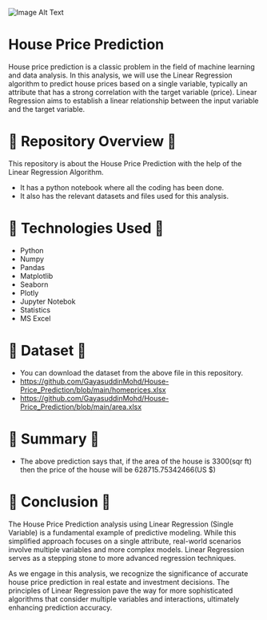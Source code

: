 ![Image Alt Text](https://raw.githubusercontent.com/GayasuddinMohd/House-Price_Prediction/main/House%20Image.avif)

# House Price Prediction
House price prediction is a classic problem in the field of machine learning and data analysis. In this analysis, we will use the Linear Regression algorithm to predict house prices based on a single variable, typically an attribute that has a strong correlation with the target variable (price). Linear Regression aims to establish a linear relationship between the input variable and the target variable.

# 🌼  Repository Overview  🌼
This repository is about the House Price Prediction with the help of the Linear Regression Algorithm.
   - It has a python notebook where all the coding has been done.
   - It also has the relevant datasets and files used for this analysis.

# 🌼  Technologies Used  🌼
* Python
* Numpy
* Pandas
* Matplotlib
* Seaborn
* Plotly
* Jupyter Notebok
* Statistics
* MS Excel

# 🌼  Dataset  🌼
* You can download the dataset from the above file in this repository.
* https://github.com/GayasuddinMohd/House-Price_Prediction/blob/main/homeprices.xlsx
* https://github.com/GayasuddinMohd/House-Price_Prediction/blob/main/area.xlsx


# 🌸  Summary  🌸
* The above prediction says that, if the area of the house is 3300(sqr ft) then the price of the house will be 628715.75342466(US $)



# 🌸  Conclusion  🌸
The House Price Prediction analysis using Linear Regression (Single Variable) is a fundamental example of predictive modeling. While this simplified approach focuses on a single attribute, real-world scenarios involve multiple variables and more complex models. Linear Regression serves as a stepping stone to more advanced regression techniques.

As we engage in this analysis, we recognize the significance of accurate house price prediction in real estate and investment decisions. The principles of Linear Regression pave the way for more sophisticated algorithms that consider multiple variables and interactions, ultimately enhancing prediction accuracy.




































  

